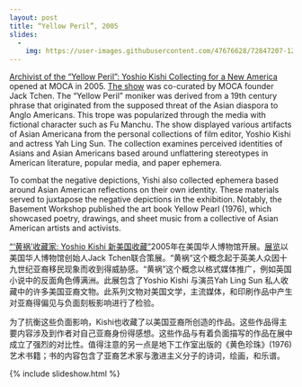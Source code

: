 ```yaml
---
layout: post
title: “Yellow Peril”, 2005
slides:
  -
    img: https://user-images.githubusercontent.com/47676628/72847207-12f0dc00-3c70-11ea-9c02-fb51a03fcf93.jpg
---
```


[Archivist of the “Yellow Peril”: Yoshio Kishi Collecting for a New America](https://www.nytimes.com/2005/05/01/nyregion/thecity/in-a-west-side-apartment-a-world.html) opened at MOCA in 2005.  [The show](https://www.asianconnections.com/item/-7) was co-curated by MOCA founder Jack Tchen.  The “Yellow Peril” moniker was derived from a 19th century phrase that originated from the supposed threat of the Asian diaspora to Anglo Americans. This trope was popularized through the media with fictional character such as Fu Manchu.  The show displayed various artifacts of Asian Americana from the personal collections of film editor, Yoshio Kishi and actress Yah Ling Sun. The collection examines perceived identities of Asians and Asian Americans based around unflattering stereotypes in American literature, popular media, and paper ephemera.  

To combat the negative depictions, Yishi also collected ephemera based around Asian American reflections on their own identity. These materials served to juxtapose the negative depictions in the exhibition. Notably, the Basement Workshop published the art book Yellow Pearl (1976), which showcased poetry, drawings, and sheet music from a collective of Asian American artists and activists.  

[“‘黄祸’收藏家: Yoshio Kishi 新美国收藏”](https://www.nytimes.com/2005/05/01/nyregion/thecity/in-a-west-side-apartment-a-world.html)2005年在美国华人博物馆开展。[展览](https://www.asianconnections.com/item/-7)以美国华人博物馆创始人Jack Tchen联合策展。“黄祸“这个概念起于英美人众因十九世纪亚裔移民现象而收到得威胁感。“黄祸”这个概念以格式媒体推广，例如英国小说中的反面角色傅满洲。此展包含了Yoshio Kishi 与演员Yah Ling Sun 私人收藏中的许多美国亚裔文物。此系列文物对美国文学，主流媒体，和印刷作品中产生对亚裔得偏见与负面刻板影响进行了检验。
  
为了抗衡这些负面影响，Kishi也收藏了以美国亚裔所创造的作品。这些作品得主要内容涉及到作者对自己亚裔身份得感想。这些作品与有着负面描写的作品在展中成立了强烈的对比性。值得注意的另一点是地下工作室出版的《黄色珍珠》(1976)艺术书籍；书的内容包含了亚裔艺术家与激进主义分子的诗词，绘画，和乐谱。

{% include slideshow.html %}
